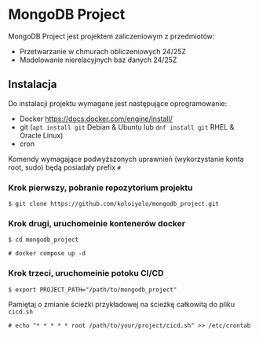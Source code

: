 # MongoDB Project #

MongoDB Project jest projektem zaliczeniowym z przedmiotów:

- Przetwarzanie w chmurach obliczeniowych 24/25Z
- Modelowanie nierelacyjnych baz danych 24/25Z

## Instalacja ##

Do instalacji projektu wymagane jest następujące oprogramowanie:
- Docker https://docs.docker.com/engine/install/
- git (`apt install git` Debian & Ubuntu lub `dnf install git` RHEL & Oracle Linux)
- cron

Komendy wymagające podwyższonych uprawnień (wykorzystanie konta root, sudo) będą posiadały prefix `# `

### Krok pierwszy, pobranie repozytorium projektu ### 
`$ git clone https://github.com/koloiyolo/mongodb_project.git`

### Krok drugi, uruchomeinie kontenerów docker ###
`$ cd mongodb_project`

`# docker compose up -d`

### Krok trzeci, uruchomeinie potoku CI/CD ###
`$ export PROJECT_PATH="/path/to/mongodb_project"`

Pamiętaj o zmianie ścieżki przykładowej na ścieżkę całkowitą do pliku `cicd.sh`

`# echo "* * * * * root /path/to/your/project/cicd.sh" >> /etc/crontab`
